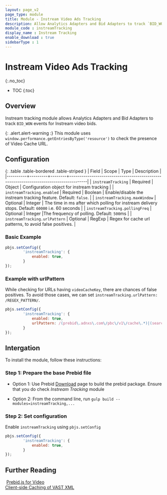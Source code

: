 ```yaml
---
layout: page_v2
page_type: module
title: Module - Instream Video Ads Tracking
description: Allow Analytics Adapters and Bid Adapters to track `BID_WON` events for instream video bids.
module_code : instreamTracking
display_name : Instream Tracking
enable_download : true
sidebarType : 1
---
```


# Instream Video Ads Tracking
{:.no_toc}

* TOC
{:toc}

## Overview

Instream tracking module allows Analytics Adapters and Bid Adapters to track `BID_WON` events for Instream video bids.

{: .alert.alert-warning :}
This module uses `window.performance.getEntriesByType('resource')` to check the presence of Video Cache URL.

## Configuration

{: .table .table-bordered .table-striped }
| Field    | Scope   | Type   | Description                                                                           |
|----------+---------+--------+---------------------------------------------------------------------------------------|
| `instreamTracking` | Required | Object | Configuration object for instream tracking |
| `instreamTracking.enabled` | Required | Boolean | Enable/disable the instream tracking feature. Default: `false`. |
| `instreamTracking.maxWindow` | Optional | Integer | The time in ms after which polling for instream delivery stops. Default: `60000` i.e. 60 seconds |
| `instreamTracking.pollingFreq` | Optional | Integer |The frequency of polling. Default: `500`ms |
| `instreamTracking.urlPattern` | Optional | RegExp | Regex for cache url patterns, to avoid false positives. |

### Basic Example

```javascript
pbjs.setConfig({
        'instreamTracking': {
            enabled: true,
        }
});
```

### Example with urlPattern

While checking for URLs having `videoCacheKey`, there are chances of false positives. To avoid those cases, we can set `instreamTracking.urlPattern: /REGEX_PATTERN/`.

```javascript
pbjs.setConfig({
        'instreamTracking': {
            enabled: true,
            urlPattern: /(prebid\.adnxs\.com\/pbc\/v1\/cache\.*)|(search\.spotxchange\.com\/ad\/vast\.html\?key=\.*)/
        }
});
```

## Intergation

To install the module, follow these instructions:

### Step 1: Prepare the base Prebid file

* Option 1: Use Prebid [Download](/download.html) page to build the prebid package. Ensure that you do check *Instream Tracking* module

* Option 2: From the command line, run `gulp build --modules=instreamTracking,...`

### Step 2: Set configuration

Enable `instreamTracking` using `pbjs.setConfig`

```javascript
pbjs.setConfig({
        'instreamTracking': {
            enabled: true,
        }
});
```

## Further Reading

​
[Prebid.js for Video]({{site.baseurl}}/prebid-video/video-overview.html)  
[Client-side Caching of VAST XML]({{site.baseurl}}/dev-docs/publisher-api-reference/setConfig.html#setConfig-vast-cache)
